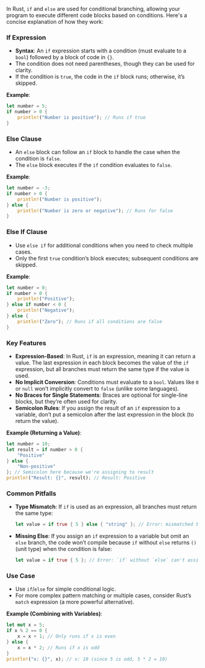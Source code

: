 In Rust, `if` and `else` are used for conditional branching, allowing your program to execute different code blocks based on conditions. Here's a concise explanation of how they work:

### **If Expression**
- **Syntax**: An `if` expression starts with a condition (must evaluate to a `bool`) followed by a block of code in `{}`.
- The condition does not need parentheses, though they can be used for clarity.
- If the condition is `true`, the code in the `if` block runs; otherwise, it’s skipped.

**Example**:
```rust
let number = 5;
if number > 0 {
    println!("Number is positive"); // Runs if true
}
```

### **Else Clause**
- An `else` block can follow an `if` block to handle the case when the condition is `false`.
- The `else` block executes if the `if` condition evaluates to `false`.

**Example**:
```rust
let number = -3;
if number > 0 {
    println!("Number is positive");
} else {
    println!("Number is zero or negative"); // Runs for false
}
```

### **Else If Clause**
- Use `else if` for additional conditions when you need to check multiple cases.
- Only the first `true` condition’s block executes; subsequent conditions are skipped.

**Example**:
```rust
let number = 0;
if number > 0 {
    println!("Positive");
} else if number < 0 {
    println!("Negative");
} else {
    println!("Zero"); // Runs if all conditions are false
}
```

### **Key Features**
- **Expression-Based**: In Rust, `if` is an expression, meaning it can return a value. The last expression in each block becomes the value of the `if` expression, but all branches must return the same type if the value is used.
- **No Implicit Conversion**: Conditions must evaluate to a `bool`. Values like `0` or `null` won’t implicitly convert to `false` (unlike some languages).
- **No Braces for Single Statements**: Braces are optional for single-line blocks, but they’re often used for clarity.
- **Semicolon Rules**: If you assign the result of an `if` expression to a variable, don’t put a semicolon after the last expression in the block (to return the value).

**Example (Returning a Value)**:
```rust
let number = 10;
let result = if number > 0 {
    "Positive"
} else {
    "Non-positive"
}; // Semicolon here because we're assigning to result
println!("Result: {}", result); // Result: Positive
```

### **Common Pitfalls**
- **Type Mismatch**: If `if` is used as an expression, all branches must return the same type:
  ```rust
  let value = if true { 5 } else { "string" }; // Error: mismatched types
  ```
- **Missing Else**: If you assign an `if` expression to a variable but omit an `else` branch, the code won’t compile because `if` without `else` returns `()` (unit type) when the condition is false:
  ```rust
  let value = if true { 5 }; // Error: `if` without `else` can't assign consistently
  ```

### **Use Case**
- Use `if`/`else` for simple conditional logic.
- For more complex pattern matching or multiple cases, consider Rust’s `match` expression (a more powerful alternative).

**Example (Combining with Variables)**:
```rust
let mut x = 5;
if x % 2 == 0 {
    x = x + 1; // Only runs if x is even
} else {
    x = x * 2; // Runs if x is odd
}
println!("x: {}", x); // x: 10 (since 5 is odd, 5 * 2 = 10)
```


